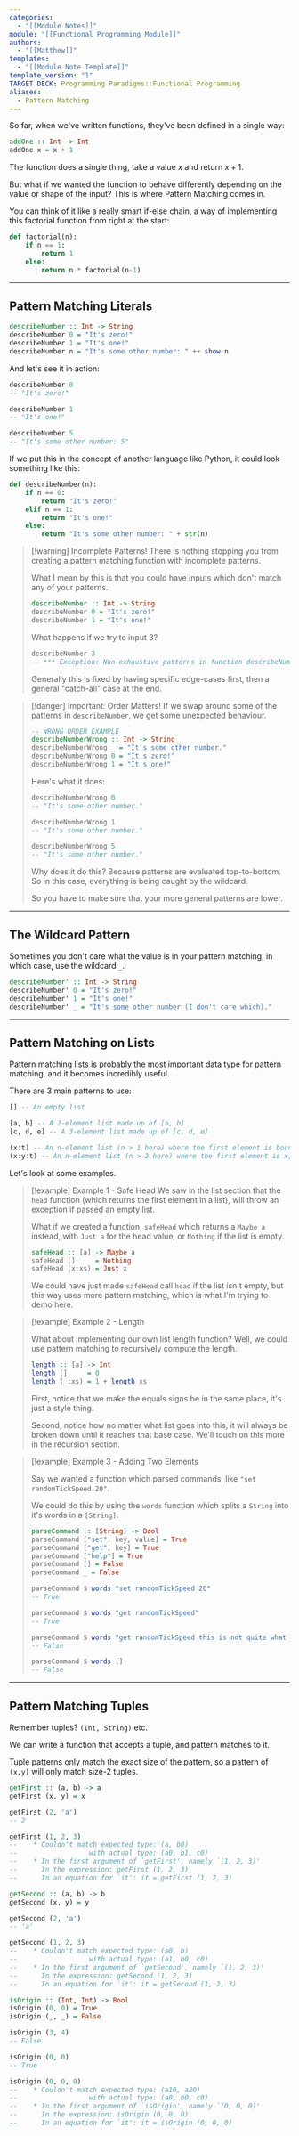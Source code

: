 ```yaml
---
categories:
  - "[[Module Notes]]"
module: "[[Functional Programming Module]]"
authors:
  - "[[Matthew]]"
templates:
  - "[[Module Note Template]]"
template_version: "1"
TARGET DECK: Programming Paradigms::Functional Programming
aliases:
  - Pattern Matching
---
```

So far, when we've written functions, they've been defined in a single way:

```Haskell
addOne :: Int -> Int
addOne x = x + 1
```

The function does a single thing, take a value $x$ and return $x+1$.

But what if we wanted the function to behave differently depending on the value or shape of the input? This is where Pattern Matching comes in.

You can think of it like a really smart if-else chain, a way of implementing this factorial function from right at the start:

```Python
def factorial(n):
	if n == 1:
		return 1
	else:
		return n * factorial(n-1)
```

---

## Pattern Matching Literals

```Haskell
describeNumber :: Int -> String
describeNumber 0 = "It's zero!"
describeNumber 1 = "It's one!"
describeNumber n = "It's some other number: " ++ show n
```

And let's see it in action:

```Haskell
describeNumber 0
-- "It's zero!"

describeNumber 1
-- "It's one!"

describeNumber 5
-- "It's some other number: 5"
```

If we put this in the concept of another language like Python, it could look something like this:

```Python
def describeNumber(n):
	if n == 0:
		return "It's zero!"
	elif n == 1:
		return "It's one!"
	else:
		return "It's some other number: " + str(n)
```

> [!warning] Incomplete Patterns!
> There is nothing stopping you from creating a pattern matching function with incomplete patterns.
> 
> What I mean by this is that you could have inputs which don't match any of your patterns.
> 
> ```Haskell
> describeNumber :: Int -> String
> describeNumber 0 = "It's zero!"
> describeNumber 1 = "It's one!"
> ```
> 
> What happens if we try to input 3?
> 
> ```Haskell
> describeNumber 3
> -- *** Exception: Non-exhaustive patterns in function describeNumber
> ```
> 
> Generally this is fixed by having specific edge-cases first, then a general "catch-all" case at the end.

> [!danger] Important: Order Matters!
> If we swap around some of the patterns in `describeNumber`, we get some unexpected behaviour.
> 
> ```Haskell
> -- WRONG ORDER EXAMPLE
> describeNumberWrong :: Int -> String
> describeNumberWrong _ = "It's some other number."
> describeNumberWrong 0 = "It's zero!"
> describeNumberWrong 1 = "It's one!"
> ```
> 
> Here's what it does:
> 
> ```Haskell
> describeNumberWrong 0
> -- "It's some other number."
> 
> describeNumberWrong 1
> -- "It's some other number."
> 
> describeNumberWrong 5
> -- "It's some other number."
> ```
> 
> Why does it do this? Because patterns are evaluated top-to-bottom. So in this case, everything is being caught by the wildcard.
> 
> So you have to make sure that your more general patterns are lower.

---

## The Wildcard Pattern

Sometimes you don't care what the value is in your pattern matching, in which case, use the wildcard `_`.

```Haskell
describeNumber' :: Int -> String
describeNumber' 0 = "It's zero!"
describeNumber' 1 = "It's one!"
describeNumber' _ = "It's some other number (I don't care which)."
```

---

## Pattern Matching on Lists

Pattern matching lists is probably the most important data type for pattern matching, and it becomes incredibly useful.

There are 3 main patterns to use:

```Haskell
[] -- An empty list

[a, b] -- A 2-element list made up of [a, b]
[c, d, e] -- A 3-element list made up of [c, d, e]

(x:t) -- An n-element list (n > 1 here) where the first element is bound to x, and the rest of the list is t.
(x:y:t) -- An n-element list (n > 2 here) where the first element is x, the second is y, and the rest of the list is t.
```

Let's look at some examples.

> [!example] Example 1 - Safe Head
> We saw in the list section that the `head` function (which returns the first element in a list), will throw an exception if passed an empty list.
> 
> What if we created a function, `safeHead` which returns a `Maybe a` instead, with `Just a` for the head value, or `Nothing` if the list is empty.
> 
> ```Haskell
> safeHead :: [a] -> Maybe a
> safeHead []     = Nothing
> safeHead (x:xs) = Just x
> ```
> 
> We could have just made `safeHead` call `head` if the list isn't empty, but this way uses more pattern matching, which is what I'm trying to demo here.

> [!example] Example 2 - Length
> 
> What about implementing our own list length function? Well, we could use pattern matching to recursively compute the length.
> 
> ```Haskell
> length :: [a] -> Int
> length []     = 0
> length (_:xs) = 1 + length xs
> ```
> 
> First, notice that we make the equals signs be in the same place, it's just a style thing.
> 
> Second, notice how no matter what list goes into this, it will always be broken down until it reaches that base case. We'll touch on this more in the recursion section.

> [!example] Example 3 - Adding Two Elements
> 
> Say we wanted a function which parsed commands, like `"set randomTickSpeed 20"`.
> 
> We could do this by using the `words` function which splits a `String` into it's words in a `[String]`.
> 
> ```Haskell
> parseCommand :: [String] -> Bool
> parseCommand ["set", key, value] = True
> parseCommand ["get", key] = True
> parseCommand ["help"] = True
> parseCommand [] = False
> parseCommand _ = False
> 
> parseCommand $ words "set randomTickSpeed 20"
> -- True
> 
> parseCommand $ words "get randomTickSpeed"
> -- True
> 
> parseCommand $ words "get randomTickSpeed this is not quite what it was expecting"
> -- False
> 
> parseCommand $ words []
> -- False
> ```

---

## Pattern Matching Tuples

Remember tuples? `(Int, String)` etc.

We can write a function that accepts a tuple, and pattern matches to it.

Tuple patterns only match the exact size of the pattern, so a pattern of `(x,y)` will only match size-2 tuples.

```Haskell
getFirst :: (a, b) -> a
getFirst (x, y) = x

getFirst (2, 'a')
-- 2

getFirst (1, 2, 3)
--    * Couldn't match expected type: (a, b0)
--                  with actual type: (a0, b1, c0)
--    * In the first argument of `getFirst', namely `(1, 2, 3)'
--      In the expression: getFirst (1, 2, 3)
--      In an equation for `it': it = getFirst (1, 2, 3)
```

```Haskell
getSecond :: (a, b) -> b
getSecond (x, y) = y

getSecond (2, 'a')
-- 'a'

getSecond (1, 2, 3)
--    * Couldn't match expected type: (a0, b)
--                  with actual type: (a1, b0, c0)
--    * In the first argument of `getSecond', namely `(1, 2, 3)'
--      In the expression: getSecond (1, 2, 3)
--      In an equation for `it': it = getSecond (1, 2, 3)
```

```Haskell
isOrigin :: (Int, Int) -> Bool
isOrigin (0, 0) = True
isOrigin (_, _) = False

isOrigin (3, 4)
-- False

isOrigin (0, 0)
-- True

isOrigin (0, 0, 0)
--    * Couldn't match expected type: (a10, a20)
--                  with actual type: (a0, b0, c0)
--    * In the first argument of `isOrigin', namely `(0, 0, 0)'
--      In the expression: isOrigin (0, 0, 0)
--      In an equation for `it': it = isOrigin (0, 0, 0)
```
